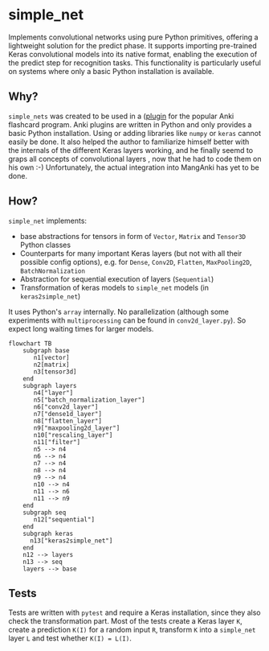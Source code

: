 # simple_net

Implements convolutional networks using pure Python primitives, 
offering a lightweight solution for the predict phase.
It supports importing pre-trained Keras convolutional 
models into its native format, enabling the execution of the predict step for recognition tasks. 
This functionality is particularly useful on systems where only a basic Python installation is available.

## Why?
`simple_nets` was created to be used in a ([plugin](https://ankiweb.net/shared/info/67466478]) for the popular
Anki flashcard program. Anki plugins
are written in Python and only provides a basic Python installation. Using or adding
libraries like `numpy` or `keras` cannot easily be done.
It also helped the author to familiarize himself better with the internals of the different Keras layers working,
and he finally seemd to graps all concepts of convolutional layers , now that he had
to code them on his own :-) 
Unfortunately, the actual integration into MangAnki has yet to be done.

## How?
`simple_net` implements:
- base abstractions for tensors in form of `Vector`, `Matrix` and `Tensor3D` Python classes
- Counterparts for many important Keras layers (but not with all their possible config options), 
  e.g. for `Dense`, `Conv2D`, `Flatten`, `MaxPooling2D`, `BatchNormalization`
- Abstraction for sequential execution of layers (`Sequential`)
- Transformation of keras models to `simple_net` models (in `keras2simple_net`)

It uses Python's ```array``` internally. No parallelization (although some experiments with `multiprocessing` can
be found in `conv2d_layer.py`). So expect long waiting times for larger models.

```mermaid
flowchart TB
    subgraph base
       n1[vector]
       n2[matrix]
       n3[tensor3d]
    end
    subgraph layers
       n4["layer"]
       n5["batch_normalization_layer"]
       n6["conv2d_layer"]
       n7["dense1d_layer"]
       n8["flatten_layer"]
       n9["maxpooling2d_layer"]
       n10["rescaling_layer"]
       n11["filter"]
       n5 --> n4
       n6 --> n4
       n7 --> n4
       n8 --> n4
       n9 --> n4
       n10 --> n4
       n11 --> n6
       n11 --> n9
    end
    subgraph seq
       n12["sequential"]
    end
    subgraph keras
      n13["keras2simple_net"]
    end
    n12 --> layers
    n13 --> seq
    layers --> base
```
## Tests
Tests are written with `pytest` and require a Keras installation, since they also check the transformation part.
Most of the tests create a Keras layer `K`, create a prediction `K(I)` for a random
input `R`, transform `K` into a `simple_net` layer `L` and test whether `K(I) = L(I)`.